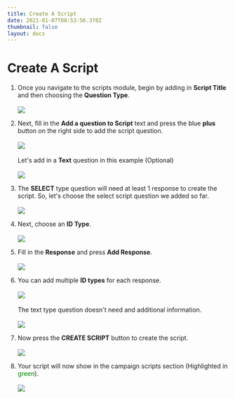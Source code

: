 ```yaml
---
title: Create A Script
date: 2021-01-07T08:53:56.378Z
thumbnail: false
layout: docs
---
```

# Create A Script

1. Once you navigate to the scripts module, begin by adding in **Script Title** and then choosing the **Question Type**.
<br><br>
![](../../images/scripts-step2.jpg)

2. Next, fill in the **Add a question to Script** text and press the blue **plus** button on the right side to add the script question.
<br><br>
![](../../images/scripts-step3.jpg)
<br><br>
Let's add in a **Text** question in this example (Optional)
<br><br>
![](../../images/scripts-step4.jpg)

3. The **SELECT** type question will need at least 1 response to create the script. So, let's choose the select script question we added so far.
<br><br>
![](../../images/scripts-step5.jpg)

4. Next, choose an **ID Type**.
<br><br>
![](../../images/scripts-step6.jpg)

5. Fill in the **Response** and press **Add Response**.
<br><br>
![](../../images/scripts-step7.jpg)

6. You can add multiple **ID types** for each response.
<br><br>
![](../../images/scripts-step8.jpg)
<br><br>
The text type question doesn't need and additional information.
<br><br>
![](../../images/scripts-step9.jpg)

7. Now press the **CREATE SCRIPT** button to create the script.
<br><br>
![](../../images/scripts-step10.jpg)

8. Your script will now show in the campaign scripts section (Highlighted in <span style="color:green">green</span>).
<br><br>
![](../../images/scripts-step11.jpg)

